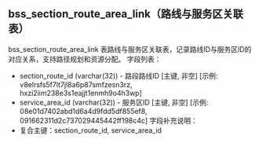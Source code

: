 ## bss_section_route_area_link（路线与服务区关联表）
bss_section_route_area_link 表路线与服务区关联表，记录路线ID与服务区ID的对应关系，支持路径规划和资源分配。
字段列表：
- section_route_id (varchar(32)) - 路段路线ID [主键, 非空] [示例: v8elrsfs5f7lt7jl8a6p87smfzesn3rz, hxzi2iim238e3s1eajjt1enmh9o4h3wp]
- service_area_id (varchar(32)) - 服务区ID [主键, 非空] [示例: 08e01d7402abd1d6a4d9fdd5df855ef8, 091662311d2c737029445442ff198c4c]
字段补充说明：
- 复合主键：section_route_id, service_area_id